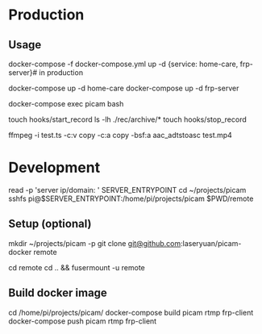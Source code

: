 # Production

## Usage
docker-compose -f docker-compose.yml up -d {service: home-care, frp-server}# in production

docker-compose up -d home-care
docker-compose up -d frp-server

docker-compose exec picam bash

touch hooks/start_record
ls -lh ./rec/archive/*
touch hooks/stop_record

ffmpeg -i test.ts -c:v copy -c:a copy -bsf:a aac_adtstoasc test.mp4

# Development
read -p 'server ip/domain: ' SERVER_ENTRYPOINT
cd ~/projects/picam
sshfs pi@$SERVER_ENTRYPOINT:/home/pi/projects/picam $PWD/remote

## Setup (optional)
mkdir ~/projects/picam -p
git clone git@github.com:laseryuan/picam-docker remote

cd remote
cd .. && fusermount -u remote

## Build docker image
cd /home/pi/projects/picam/
docker-compose build picam rtmp frp-client
docker-compose push picam rtmp frp-client
